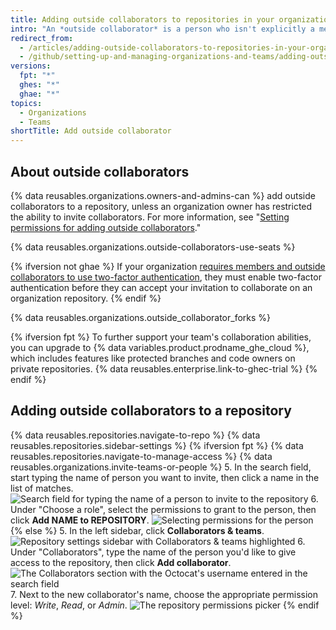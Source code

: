 ```yaml
---
title: Adding outside collaborators to repositories in your organization
intro: "An *outside collaborator* is a person who isn't explicitly a member of your organization, but who has Read, Write, or Admin permissions to one or more repositories in your organization."
redirect_from:
  - /articles/adding-outside-collaborators-to-repositories-in-your-organization
  - /github/setting-up-and-managing-organizations-and-teams/adding-outside-collaborators-to-repositories-in-your-organization
versions:
  fpt: "*"
  ghes: "*"
  ghae: "*"
topics:
  - Organizations
  - Teams
shortTitle: Add outside collaborator
---
```


## About outside collaborators

{% data reusables.organizations.owners-and-admins-can %} add outside collaborators to a repository, unless an organization owner has restricted the ability to invite collaborators. For more information, see "[Setting permissions for adding outside collaborators](/articles/setting-permissions-for-adding-outside-collaborators)."

{% data reusables.organizations.outside-collaborators-use-seats %}

{% ifversion not ghae %}
If your organization [requires members and outside collaborators to use two-factor authentication](/articles/requiring-two-factor-authentication-in-your-organization), they must enable two-factor authentication before they can accept your invitation to collaborate on an organization repository.
{% endif %}

{% data reusables.organizations.outside_collaborator_forks %}

{% ifversion fpt %}
To further support your team's collaboration abilities, you can upgrade to {% data variables.product.prodname_ghe_cloud %}, which includes features like protected branches and code owners on private repositories. {% data reusables.enterprise.link-to-ghec-trial %}
{% endif %}

## Adding outside collaborators to a repository

{% data reusables.repositories.navigate-to-repo %}
{% data reusables.repositories.sidebar-settings %}
{% ifversion fpt %}
{% data reusables.repositories.navigate-to-manage-access %}
{% data reusables.organizations.invite-teams-or-people %} 5. In the search field, start typing the name of person you want to invite, then click a name in the list of matches.
![Search field for typing the name of a person to invite to the repository](/assets/images/help/repository/manage-access-invite-search-field.png) 6. Under "Choose a role", select the permissions to grant to the person, then click **Add NAME to REPOSITORY**.
![Selecting permissions for the person](/assets/images/help/repository/manage-access-invite-choose-role-add.png)
{% else %} 5. In the left sidebar, click **Collaborators & teams**.
![Repository settings sidebar with Collaborators & teams highlighted](/assets/images/help/repository/org-repo-settings-collaborators-and-teams.png) 6. Under "Collaborators", type the name of the person you'd like to give access to the repository, then click **Add collaborator**.
![The Collaborators section with the Octocat's username entered in the search field](/assets/images/help/repository/org-repo-collaborators-find-name.png) 7. Next to the new collaborator's name, choose the appropriate permission level: _Write_, _Read_, or _Admin_.
![The repository permissions picker](/assets/images/help/repository/org-repo-collaborators-choose-permissions.png)
{% endif %}
